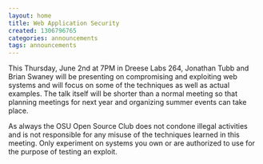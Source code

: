 ```yaml
---
layout: home
title: Web Application Security
created: 1306796765
categories: announcements
tags: announcements
---
```

This Thursday, June 2nd at 7PM in Dreese Labs 264, Jonathan Tubb and Brian Swaney will be presenting on compromising and exploiting web systems and will focus on some of the techniques as well as actual examples. The talk itself will be shorter than a normal meeting so that planning meetings for next year and organizing summer events can take place.

As always the OSU Open Source Club does not condone illegal activities and is not responsible for any misuse of the techniques learned in this meeting. Only experiment on systems you own or are authorized to use for the purpose of testing an exploit.
